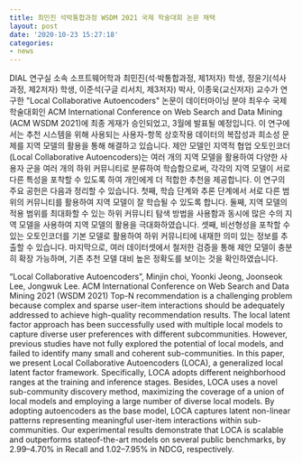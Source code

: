 ```yaml
---
title: 최민진 석박통합과정 WSDM 2021 국제 학술대회 논문 채택
layout: post
date: '2020-10-23 15:27:18'
categories:
- news
---
```


DIAL 연구실 소속 소프트웨어학과 최민진(석·박통합과정, 제1저자) 학생, 정윤기(석사과정, 제2저자) 학생, 이준석(구글 리서치, 제3저자) 박사, 이종욱(교신저자) 교수가 연구한 "Local Collaborative Autoencoders" 논문이 데이터마이닝 분야 최우수 국제 학술대회인 ACM International Conference on Web Search and Data Mining (ACM WSDM 2021)에 최종 게재가 승인되었고, 3월에 발표될 예정입니다. 이 연구에서는 추천 시스템을 위해 사용되는 사용자-항목 상호작용 데이터의 복잡성과 희소성 문제를 지역 모델의 활용을 통해 해결하고 있습니다. 제안 모델인 지역적 협업 오토인코더(Local Collaborative Autoencoders)는 여러 개의 지역 모델을 활용하여 다양한 사용자 군을 여러 개의 하위 커뮤니티로 분류하여 학습함으로써, 각각의 지역 모델이 서로 다른 특성을 포착할 수 있도록 하여 개인에게 더 적합한 추천을 제공합니다. 이 연구의 주요 공헌은 다음과 정리할 수 있습니다. 첫째, 학습 단계와 추론 단계에서 서로 다른 범위의 커뮤니티를 활용하여 지역 모델이 잘 학습될 수 있도록 합니다. 둘째, 지역 모델의 적용 범위를 최대화할 수 있는 하위 커뮤니티 탐색 방법을 사용함과 동시에 많은 수의 지역 모델을 사용하여 지역 모델의 활용을 극대화하였습니다. 셋째, 비선형성을 포착할 수 있는 오토인코더를 기본 모델로 활용하여 하위 커뮤니티에 내재한 의미 있는 정보를 추출할 수 있습니다. 마지막으로, 여러 데이터셋에서 철저한 검증을 통해 제안 모델이 충분히 확장 가능하며, 기존 추천 모델 대비 높은 정확도를 보이는 것을 확인하였습니다.

“Local Collaborative Autoencoders”, Minjin choi, Yoonki Jeong, Joonseok Lee, Jongwuk Lee. ACM International Conference on Web Search and Data Mining 2021 (WSDM 2021)
Top-N recommendation is a challenging problem because complex and sparse user-item interactions should be adequately addressed to achieve high-quality recommendation results. The local latent factor approach has been successfully used with multiple local models to capture diverse user preferences with different subcommunities. However, previous studies have not fully explored the potential of local models, and failed to identify many small and coherent sub-communities. In this paper, we present Local Collaborative Autoencoders (LOCA), a generalized local latent factor framework. Specifically, LOCA adopts different neighborhood ranges at the training and inference stages. Besides, LOCA uses a novel sub-community discovery method, maximizing the coverage of a union of local models and employing a large number of diverse local models. By adopting autoencoders as the base model, LOCA captures latent non-linear patterns representing meaningful user-item interactions within sub-communities. Our experimental results demonstrate that LOCA is scalable and outperforms stateof-the-art models on several public benchmarks, by 2.99–4.70% in Recall and 1.02–7.95% in NDCG, respectively.
